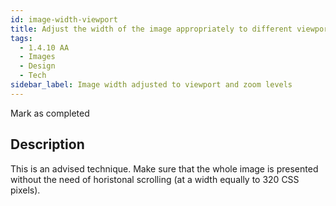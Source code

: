 ```yaml
---
id: image-width-viewport
title: Adjust the width of the image appropriately to different viewport and zoom levels
tags:
  - 1.4.10 AA
  - Images
  - Design
  - Tech
sidebar_label: Image width adjusted to viewport and zoom levels
---
```


Mark as completed

## Description
This is an advised technique. Make sure that the whole image is presented without the need of horistonal scrolling (at a width equally to 320 CSS pixels).

